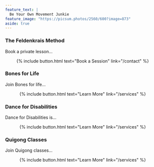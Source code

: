 ```yaml
---
feature_text: |
  Be Your Own Movement Junkie
feature_image: "https://picsum.photos/2560/600?image=873"
aside: true
---
```


<h3 id="feldenkrais">The Feldenkrais Method</h3>

Book a private lesson...

<p style="text-align: center;">{% include button.html text="Book a Session" link="/contact" %}</p>

<h3 id="bones">Bones for Life</h3>

Join Bones for life...

<p style="text-align: center;">{% include button.html text="Learn More" link="/services" %}</p>

<h3 id="dance">Dance for Disabilities</h3>

Dance for Disabilities is...

<p style="text-align: center;">{% include button.html text="Learn More" link="/services" %}</p>

<h3 id="quigong">Quigong Classes</h3>

Join Quigong classes... 

<p style="text-align: center;">{% include button.html text="Learn More" link="/services" %}</p>


